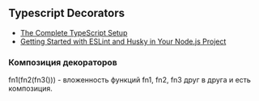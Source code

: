 ## Typescript Decorators

- [The Complete TypeScript Setup](https://dev.to/codewithahsan/the-complete-typescript-setup-from-zero-to-hero-398h)
- [Getting Started with ESLint and Husky in Your Node.js Project](https://collabnix.com/getting-started-with-eslint-and-husky-in-your-node-js-project/)

### Композиция декораторов

fn1(fn2(fn3())) - вложенность функций fn1, fn2, fn3 друг в друга и есть композиция.